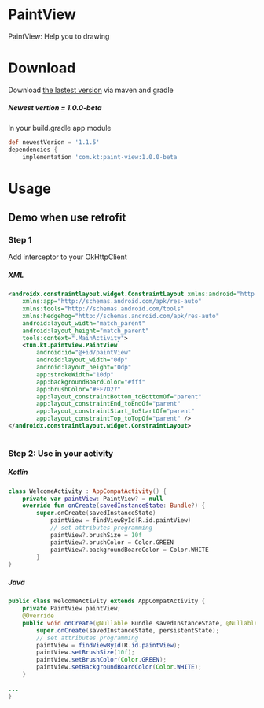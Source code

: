# PaintView
PaintView: Help you to drawing 
# Download
Download [the lastest version](https://bintray.com/beta/#/dvt1405/com.kt.checkApi/PaintView?tab=overview) via maven and gradle
##### Newest vertion = 1.0.0-beta
In your build.gradle app module
```gradle
def newestVerion = '1.1.5'
dependencies {
    implementation 'com.kt:paint-view:1.0.0-beta
```
# Usage
  ## Demo when use retrofit
  ### Step 1
  Add interceptor to your OkHttpClient
  ##### XML
```XML
<androidx.constraintlayout.widget.ConstraintLayout xmlns:android="http://schemas.android.com/apk/res/android"
    xmlns:app="http://schemas.android.com/apk/res-auto"
    xmlns:tools="http://schemas.android.com/tools"
    xmlns:hedgehog="http://schemas.android.com/apk/res-auto"
    android:layout_width="match_parent"
    android:layout_height="match_parent"
    tools:context=".MainActivity">
    <tun.kt.paintview.PaintView
        android:id="@+id/paintView"
        android:layout_width="0dp"
        android:layout_height="0dp"
        app:strokeWidth="10dp"
        app:backgroundBoardColor="#fff"
        app:brushColor="#FF7D27"
        app:layout_constraintBottom_toBottomOf="parent"
        app:layout_constraintEnd_toEndOf="parent"
        app:layout_constraintStart_toStartOf="parent"
        app:layout_constraintTop_toTopOf="parent" />
</androidx.constraintlayout.widget.ConstraintLayout>
            
```
### Step 2: Use in your activity
  ##### Kotlin

```kotlin
class WelcomeActivity : AppCompatActivity() {
    private var paintView: PaintView? = null
    override fun onCreate(savedInstanceState: Bundle?) {
        super.onCreate(savedInstanceState)
            paintView = findViewById(R.id.paintView)
            // set attributes programming
            paintView?.brushSize = 10f
            paintView?.brushColor = Color.GREEN
            paintView?.backgroundBoardColor = Color.WHITE
        }
}
```
  ##### Java
```java
public class WelcomeActivity extends AppCompatActivity {
    private PaintView paintView;
    @Override
    public void onCreate(@Nullable Bundle savedInstanceState, @Nullable PersistableBundle persistentState) {
        super.onCreate(savedInstanceState, persistentState);
        // set attributes programming
        paintView = findViewById(R.id.paintView);
        paintView.setBrushSize(10f);
        paintView.setBrushColor(Color.GREEN);
        paintView.setBackgroundBoardColor(Color.WHITE);
    }
    
...
}
```
